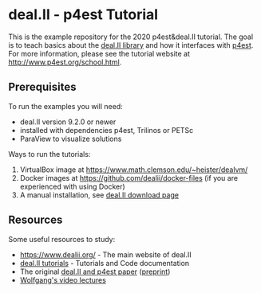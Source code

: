 # deal.II - p4est Tutorial

This is the example repository for the 2020 p4est&amp;deal.II tutorial. The
goal is to teach basics about the [deal.II library](https://dealii.org) and
how it interfaces with [p4est](http://p4est.org). For more information, please
see the tutorial website at http://www.p4est.org/school.html.


## Prerequisites

To run the examples you will need:
- deal.II version 9.2.0 or newer
- installed with dependencies p4est, Trilinos or PETSc
- ParaView to visualize solutions

Ways to run the tutorials:
1. VirtualBox image at https://www.math.clemson.edu/~heister/dealvm/
2. Docker images at https://github.com/dealii/docker-files (if you are experienced with using Docker)
3. A manual installation, see [deal.II download page](https://www.dealii.org/download.html)

## Resources

Some useful resources to study:
- https://www.dealii.org/ - The main website of deal.II
- [deal.II tutorials](https://www.dealii.org/current/doxygen/deal.II/Tutorial.html) - Tutorials and Code documentation
- The original [deal.II and p4est paper](https://dl.acm.org/doi/10.1145/2049673.2049678) ([preprint](http://www.math.clemson.edu/~heister/preprints/BangerthBursteddeHeisterKronbichler_distributed.pdf))
- [Wolfgang's video lectures](https://www.math.colostate.edu/~bangerth/videos.html)
